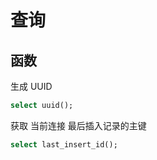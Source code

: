
# 查询

## 函数

生成 UUID
```sql
select uuid();
```

获取 当前连接 最后插入记录的主键
```sql
select last_insert_id();
```
